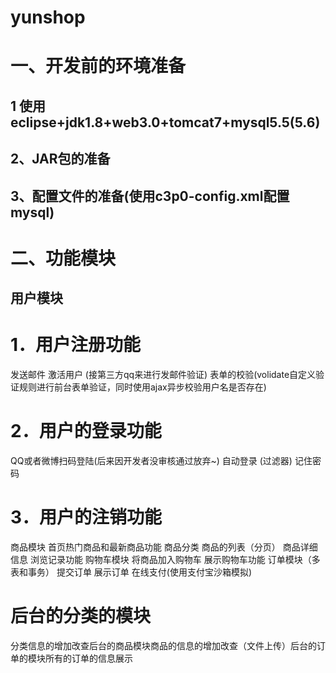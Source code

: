 # yunshop
 一、开发前的环境准备
 ===
1 使用eclipse+jdk1.8+web3.0+tomcat7+mysql5.5(5.6)
---
2、JAR包的准备
---
3、配置文件的准备(使用c3p0-config.xml配置mysql)
---
二、功能模块
===
用户模块
---
# 1．用户注册功能
发送邮件 激活用户 (接第三方qq来进行发邮件验证) 表单的校验(volidate自定义验证规则进行前台表单验证，同时使用ajax异步校验用户名是否存在)

# 2．用户的登录功能
QQ或者微博扫码登陆(后来因开发者没审核通过放弃~)
自动登录 (过滤器) 记住密码

# 3．用户的注销功能
商品模块 首页热门商品和最新商品功能 商品分类 商品的列表（分页） 商品详细信息 浏览记录功能 购物车模块 将商品加入购物车 展示购物车功能 订单模块（多表和事务） 提交订单 展示订单 在线支付(使用支付宝沙箱模拟)

后台的分类的模块
===
分类信息的增加改查后台的商品模块商品的信息的增加改查（文件上传）后台的订单的模块所有的订单的信息展示

